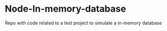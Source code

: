 # Node-In-memory-database
Repo with code related to a test project to simulate a in-memory database
